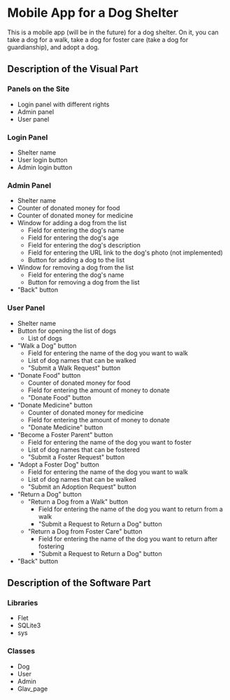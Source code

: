 # Mobile App for a Dog Shelter

This is a mobile app (will be in the future) for a dog shelter. On it, you can take a dog for a walk, take a dog for foster care (take a dog for guardianship), and adopt a dog.

## Description of the Visual Part

### Panels on the Site
- Login panel with different rights
- Admin panel
- User panel

### Login Panel
- Shelter name
- User login button
- Admin login button

### Admin Panel
- Shelter name
- Counter of donated money for food
- Counter of donated money for medicine
- Window for adding a dog from the list
  - Field for entering the dog's name
  - Field for entering the dog's age
  - Field for entering the dog's description
  - Field for entering the URL link to the dog's photo (not implemented)
  - Button for adding a dog to the list
- Window for removing a dog from the list
  - Field for entering the dog's name
  - Button for removing a dog from the list
- "Back" button

### User Panel
- Shelter name
- Button for opening the list of dogs
  - List of dogs
- "Walk a Dog" button
  - Field for entering the name of the dog you want to walk
  - List of dog names that can be walked
  - "Submit a Walk Request" button
- "Donate Food" button
  - Counter of donated money for food
  - Field for entering the amount of money to donate
  - "Donate Food" button
- "Donate Medicine" button
  - Counter of donated money for medicine
  - Field for entering the amount of money to donate
  - "Donate Medicine" button
- "Become a Foster Parent" button
  - Field for entering the name of the dog you want to foster
  - List of dog names that can be fostered
  - "Submit a Foster Request" button
- "Adopt a Foster Dog" button
  - Field for entering the name of the dog you want to walk
  - List of dog names that can be walked
  - "Submit an Adoption Request" button
- "Return a Dog" button
  - "Return a Dog from a Walk" button
    - Field for entering the name of the dog you want to return from a walk
    - "Submit a Request to Return a Dog" button
  - "Return a Dog from Foster Care" button
    - Field for entering the name of the dog you want to return after fostering
    - "Submit a Request to Return a Dog" button
- "Back" button

## Description of the Software Part

### Libraries
- Flet
- SQLite3
- sys

### Classes
- Dog
- User
- Admin
- Glav_page
